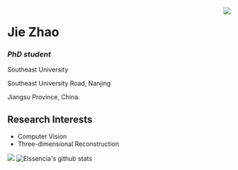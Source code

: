 <img align="right" src="https://count.getloli.com/get/@:Elssencia?theme=rule34">

# Jie Zhao

### *PhD student*

Southeast University

Southeast University Road, Nanjing

Jiangsu Province, China.

## Research Interests

- Computer Vision
- Three-dimensional Reconstruction

[![](https://activity-graph.herokuapp.com/graph?username=Elssencia&theme=dracula)](https://github.com/ashutosh00710/github-readme-activity-graph)
![Elssencia's github stats](https://github-readme-stats.vercel.app/api?username=Elssencia&show_icons=true&theme=vue)
